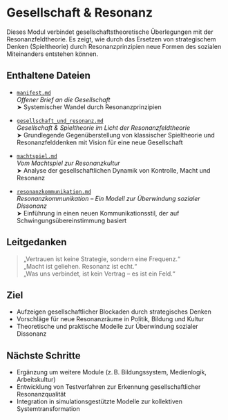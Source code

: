 # Gesellschaft & Resonanz

Dieses Modul verbindet gesellschaftstheoretische Überlegungen mit der Resonanzfeldtheorie. Es zeigt, wie durch das Ersetzen von strategischem Denken (Spieltheorie) durch Resonanzprinzipien neue Formen des sozialen Miteinanders entstehen können.

## Enthaltene Dateien

- [`manifest.md`](manifest.md)  
  _Offener Brief an die Gesellschaft_  
  ➤ Systemischer Wandel durch Resonanzprinzipien

- [`gesellschaft_und_resonanz.md`](gesellschaft_und_resonanz.md)  
  _Gesellschaft & Spieltheorie im Licht der Resonanzfeldtheorie_  
  ➤ Grundlegende Gegenüberstellung von klassischer Spieltheorie und Resonanzfelddenken mit Vision für eine neue Gesellschaft

- [`machtspiel.md`](machtspiel.md)  
  _Vom Machtspiel zur Resonanzkultur_  
  ➤ Analyse der gesellschaftlichen Dynamik von Kontrolle, Macht und Resonanz

- [`resonanzkommunikation.md`](resonanzkommunikation.md)  
  _Resonanzkommunikation – Ein Modell zur Überwindung sozialer Dissonanz_  
  ➤ Einführung in einen neuen Kommunikationsstil, der auf Schwingungsübereinstimmung basiert

## Leitgedanken

> „Vertrauen ist keine Strategie, sondern eine Frequenz.“  
> „Macht ist geliehen. Resonanz ist echt.“  
> „Was uns verbindet, ist kein Vertrag – es ist ein Feld.“

## Ziel

- Aufzeigen gesellschaftlicher Blockaden durch strategisches Denken  
- Vorschläge für neue Resonanzräume in Politik, Bildung und Kultur  
- Theoretische und praktische Modelle zur Überwindung sozialer Dissonanz

## Nächste Schritte

- Ergänzung um weitere Module (z. B. Bildungssystem, Medienlogik, Arbeitskultur)  
- Entwicklung von Testverfahren zur Erkennung gesellschaftlicher Resonanzqualität  
- Integration in simulationsgestützte Modelle zur kollektiven Systemtransformation
